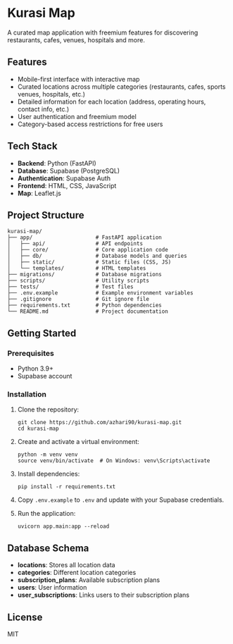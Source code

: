 # Kurasi Map

A curated map application with freemium features for discovering restaurants, cafes, venues, hospitals and more.

## Features

- Mobile-first interface with interactive map
- Curated locations across multiple categories (restaurants, cafes, sports venues, hospitals, etc.)
- Detailed information for each location (address, operating hours, contact info, etc.)
- User authentication and freemium model
- Category-based access restrictions for free users

## Tech Stack

- **Backend**: Python (FastAPI)
- **Database**: Supabase (PostgreSQL)
- **Authentication**: Supabase Auth
- **Frontend**: HTML, CSS, JavaScript
- **Map**: Leaflet.js

## Project Structure

```
kurasi-map/
├── app/                    # FastAPI application
│   ├── api/                # API endpoints
│   ├── core/               # Core application code
│   ├── db/                 # Database models and queries
│   ├── static/             # Static files (CSS, JS)
│   └── templates/          # HTML templates
├── migrations/             # Database migrations
├── scripts/                # Utility scripts
├── tests/                  # Test files
├── .env.example            # Example environment variables
├── .gitignore              # Git ignore file
├── requirements.txt        # Python dependencies
└── README.md               # Project documentation
```

## Getting Started

### Prerequisites

- Python 3.9+
- Supabase account

### Installation

1. Clone the repository:
   ```
   git clone https://github.com/azhari90/kurasi-map.git
   cd kurasi-map
   ```

2. Create and activate a virtual environment:
   ```
   python -m venv venv
   source venv/bin/activate  # On Windows: venv\Scripts\activate
   ```

3. Install dependencies:
   ```
   pip install -r requirements.txt
   ```

4. Copy `.env.example` to `.env` and update with your Supabase credentials.

5. Run the application:
   ```
   uvicorn app.main:app --reload
   ```

## Database Schema

- **locations**: Stores all location data
- **categories**: Different location categories
- **subscription_plans**: Available subscription plans
- **users**: User information
- **user_subscriptions**: Links users to their subscription plans

## License

MIT